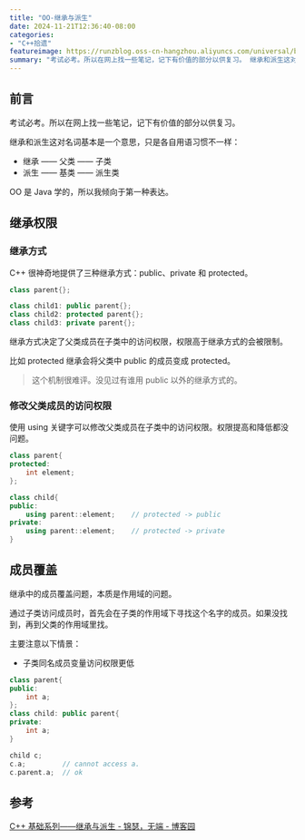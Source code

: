 ```yaml
---
title: "OO-继承与派生"
date: 2024-11-21T12:36:40-08:00
categories: 
- "C++拾遗"
featureimage: https://runzblog.oss-cn-hangzhou.aliyuncs.com/universal/background1.jpg
summary: "考试必考。所以在网上找一些笔记，记下有价值的部分以供复习。 继承和派生这对名词基本是一个意思，只是各自用语习惯不一样： OO 是 Java 学的，所以我倾向于第一种表达。 C+神奇地提供了三种继承方式..."
---
```


## 前言

考试必考。所以在网上找一些笔记，记下有价值的部分以供复习。

继承和派生这对名词基本是一个意思，只是各自用语习惯不一样：

- 继承 —— 父类 —— 子类
- 派生 —— 基类 —— 派生类

OO 是 Java 学的，所以我倾向于第一种表达。

## 继承权限

### 继承方式

C++ 很神奇地提供了三种继承方式：public、private 和 protected。

```cpp
class parent{};

class child1: public parent{};
class child2: protected parent{};
class child3: private parent{};
```

继承方式决定了父类成员在子类中的访问权限，权限高于继承方式的会被限制。

比如 protected 继承会将父类中 public 的成员变成 protected。

>这个机制很难评。没见过有谁用 public 以外的继承方式的。

### 修改父类成员的访问权限

使用 using 关键字可以修改父类成员在子类中的访问权限。权限提高和降低都没问题。

```cpp
class parent{
protected:
	int element;
};

class child{
public:
	using parent::element;    // protected -> public
private:
	using parent::element;    // protected -> private
}
```

## 成员覆盖

继承中的成员覆盖问题，本质是作用域的问题。

通过子类访问成员时，首先会在子类的作用域下寻找这个名字的成员。如果没找到，再到父类的作用域里找。

主要注意以下情景：

- 子类同名成员变量访问权限更低
```cpp
class parent{
public:
	int a;
};
class child: public parent{
private:
	int a;
}

child c;
c.a;         // cannot access a.
c.parent.a;  // ok
```

## 参考

[C++ 基础系列——继承与派生 - 锦瑟，无端 - 博客园](https://www.cnblogs.com/cscshi/p/15350328.html)